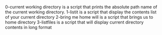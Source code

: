 0-current working directory is a script that prints the absolute path name of the current working directory.
1-listit is a script that display the contents list of your current directory
2-bring me home will is a script that brings us to home directory
3-listfiles is a script that will display current directory contents in long format
